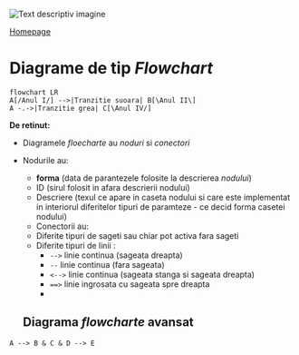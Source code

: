 
<script id= "MathJax-script" async src="https://cdn.jsdelivr.net/npm/mathjax@3/es5/tex-mml-chtml.js"> </script>

![Text descriptiv imagine](https://metricop.com/cdn/shop/articles/trimble-total-station.jpg?v=1677673954&width=1100)

[Homepage](index.md)

# Diagrame de tip _Flowchart_

```mermaid
flowchart LR
A[/Anul I/] -->|Tranzitie suoara| B[\Anul II\]
A -.->|Tranzitie grea| C[\Anul IV/]
```

**De retinut:**
- Diagramele _floecharte_ au _noduri_ si _conectori_
- Nodurile au:
  - **forma** (data de parantezele folosite la descrierea _nodului_)
  - ID (sirul folosit in afara descrierii nodului)
  - Descriere (texul ce apare in caseta nodului si care este implementat in interiorul diferitelor tipuri de paramteze - ce decid forma casetei nodului)
  - Conectorii au:
   - Diferite tipuri de sageti sau chiar pot activa fara sageti
   - Diferite tipuri de linii :
      - `-->` linie continua (sageata dreapta)
      - `--` linie continua (fara sageata)
      - `<-->` linie continua (sageata stanga si sageata dreapta)
      - `==>` linie ingrosata cu sageata spre dreapta
      - 

  ## Diagrama _flowcharte_ avansat

 ```mermaid
A --> B & C & D --> E
 ```
